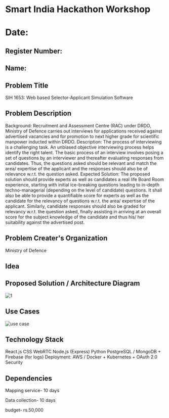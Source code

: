 # Smart India Hackathon Workshop
# Date:
## Register Number:
## Name:
## Problem Title
SIH 1653: Web based Selector-Applicant Simulation Software
## Problem Description
Background: Recruitment and Assessment Centre (RAC) under DRDO, Ministry of Defence carries out interviews for applications received against advertised vacancies and for promotion to next higher grade for scientific manpower inducted within DRDO. Description: The process of interviewing is a challenging task. An unbiased objective interviewing process helps identify the right talent. The basic process of an interview involves posing a set of questions by an interviewer and thereafter evaluating responses from candidates. Thus, the questions asked should be relevant and match the area/ expertise of the applicant and the responses should also be of relevance w.r.t. the question asked. Expected Solution: The proposed solution should provide experts as well as candidates a real life Board Room experience, starting with initial ice-breaking questions leading to in-depth techno-managerial (depending on the level of candidate) questions. It shall also be able to provide a quantifiable score for experts as well as the candidate for the relevancy of questions w.r.t. the area/ expertise of the applicant. Similarly, candidate responses should also be graded for relevancy w.r.t. the question asked, finally assisting in arriving at an overall score for the subject knowledge of the candidate and thus his/ her suitability against the advertised post.

## Problem Creater's Organization
Ministry of Defence

## Idea


## Proposed Solution / Architecture Diagram

![1](https://github.com/user-attachments/assets/6379f768-d09d-46e5-928f-9f194e85e03c)


## Use Cases

![use case](https://github.com/user-attachments/assets/a7d413e7-b5e1-4e68-9541-4ca07141ec99)


## Technology Stack

React.js 
CSS 
WebRTC
Node.js (Express) 
Python 
 PostgreSQL / MongoDB + Firebase (for logs)
Deployment: AWS / Docker + Kubernetes + OAuth 2.0 Security


## Dependencies

Mapping service- 10 days

Data collection- 10 days

budget- rs.50,000

